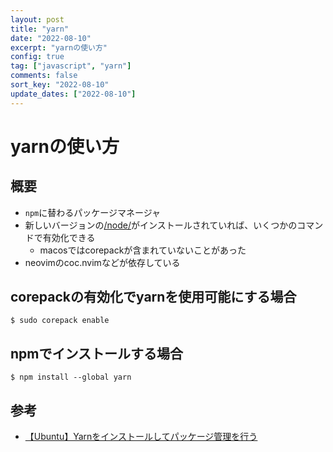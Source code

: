```yaml
---
layout: post
title: "yarn" 
date: "2022-08-10"
excerpt: "yarnの使い方"
config: true
tag: ["javascript", "yarn"]
comments: false
sort_key: "2022-08-10"
update_dates: ["2022-08-10"]
---
```


# yarnの使い方

## 概要
 - `npm`に替わるパッケージマネージャ
 - 新しいバージョンの[/node/](/node/)がインストールされていれば、いくつかのコマンドで有効化できる
   - macosではcorepackが含まれていないことがあった
 - neovimのcoc.nvimなどが依存している

## corepackの有効化でyarnを使用可能にする場合

```console
$ sudo corepack enable
```

## npmでインストールする場合

```console
$ npm install --global yarn
```

## 参考
 - [【Ubuntu】Yarnをインストールしてパッケージ管理を行う](https://self-development.info/%E3%80%90ubuntu%E3%80%91yarn%E3%82%92%E3%82%A4%E3%83%B3%E3%82%B9%E3%83%88%E3%83%BC%E3%83%AB%E3%81%97%E3%81%A6%E3%83%91%E3%83%83%E3%82%B1%E3%83%BC%E3%82%B8%E7%AE%A1%E7%90%86%E3%82%92%E8%A1%8C%E3%81%86/)


